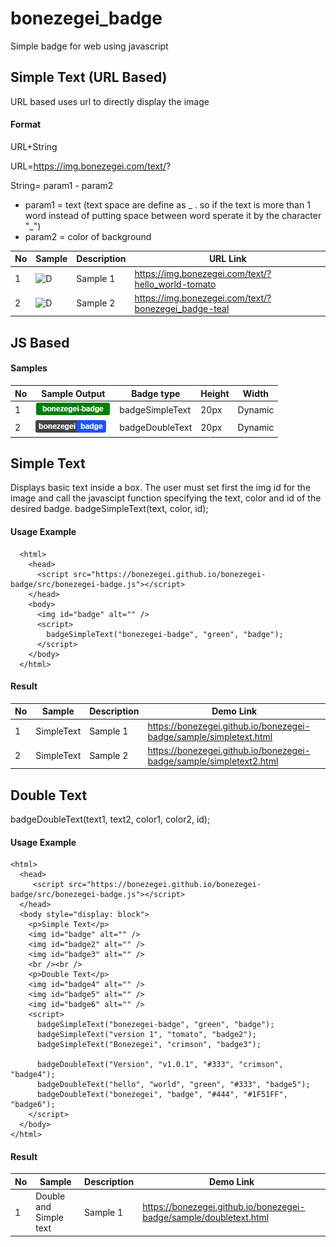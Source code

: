 # bonezegei_badge
Simple badge for web using javascript

## Simple Text (URL Based)
  URL based uses url to directly display the image
#### Format 
URL+String

URL=https://img.bonezegei.com/text/?

String= param1 - param2
 * param1 = text (text space are define as _ . so if the text is more than 1 word instead of putting space between word sperate it by the character "_")
 * param2 = color of background 

| No | Sample | Description| URL Link|
|-----|-----|---|---|
|  1  | ![D](https://img.bonezegei.com/text/?hello_world-tomato)         | Sample 1    | https://img.bonezegei.com/text/?hello_world-tomato  |
|  2  | ![D](https://img.bonezegei.com/text/?bonezegei_badge-teal)      | Sample 2    | https://img.bonezegei.com/text/?bonezegei_badge-teal  |



## JS Based
#### Samples
| No  | Sample Output                       | Badge type      | Height  | Width    |
|-----|-------------------------------------|-----------------|---------|----------|
|  1  | ![S](docs/images/simpletext.png)    |badgeSimpleText  | 20px    | Dynamic  |
|  2  | ![D](docs/images/doubletext.png)    |badgeDoubleText  | 20px    | Dynamic  |


## Simple Text
Displays basic text inside a box. The user must set first the img id for the image and call the javascipt function specifying the text, color and id of the desired badge.
badgeSimpleText(text, color, id);

#### Usage Example
```
  <html>
    <head>
      <script src="https://bonezegei.github.io/bonezegei-badge/src/bonezegei-badge.js"></script>
    </head>
    <body>
      <img id="badge" alt="" />
      <script>
        badgeSimpleText("bonezegei-badge", "green", "badge");
      </script>
    </body>
  </html>
```
#### Result

| No | Sample | Description| Demo Link|
|-----|-----|---|---|
|  1  | SimpleText      | Sample 1    | https://bonezegei.github.io/bonezegei-badge/sample/simpletext.html  |
|  2  | SimpleText      | Sample 2    | https://bonezegei.github.io/bonezegei-badge/sample/simpletext2.html |




## Double Text
badgeDoubleText(text1, text2, color1, color2, id);

#### Usage Example
```
<html>
  <head>
     <script src="https://bonezegei.github.io/bonezegei-badge/src/bonezegei-badge.js"></script>
  </head>
  <body style="display: block">
    <p>Simple Text</p>
    <img id="badge" alt="" />
    <img id="badge2" alt="" />
    <img id="badge3" alt="" />
    <br /><br />
    <p>Double Text</p>
    <img id="badge4" alt="" />
    <img id="badge5" alt="" />
    <img id="badge6" alt="" />
    <script>
      badgeSimpleText("bonezegei-badge", "green", "badge");
      badgeSimpleText("version 1", "tomato", "badge2");
      badgeSimpleText("Bonezegei", "crimson", "badge3");

      badgeDoubleText("Version", "v1.0.1", "#333", "crimson", "badge4");
      badgeDoubleText("hello", "world", "green", "#333", "badge5");
      badgeDoubleText("bonezegei", "badge", "#444", "#1F51FF", "badge6");
    </script>
  </body>
</html>
```
#### Result

| No | Sample | Description| Demo Link|
|-----|-----|---|---|
|  1  | Double and Simple text      | Sample 1    | https://bonezegei.github.io/bonezegei-badge/sample/doubletext.html  |


